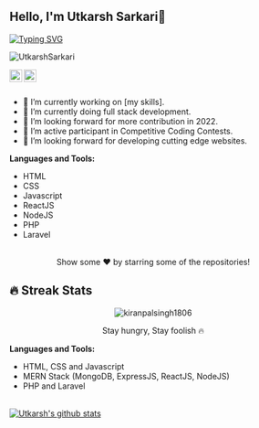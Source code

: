 ## Hello, I'm Utkarsh Sarkari👋

[![Typing SVG](https://readme-typing-svg.herokuapp.com?size=25&color=1A9AF7&lines=I'm+Full+Stack+Web+Developer;And+Everyone+Call+Me+Sarkari)](https://git.io/typing-svg)

<p align="left"> <img src="https://komarev.com/ghpvc/?username=UtkarshSarkari&label=Views&color=blue&style=plastic" alt="UtkarshSarkari"/> </p>

<a href="https://www.linkedin.com/in/utkarshsarkari">
  <img align="left" alt="Utkarsh's Linkdein" width="22px" src="https://cdn.jsdelivr.net/npm/simple-icons@v3/icons/linkedin.svg" />
</a>
<a href="https://github.com/UtkarshSarkari">
  <img align="left" alt="Utkarsh's Github" width="22px" src="https://cdn.jsdelivr.net/npm/simple-icons@v3/icons/github.svg" />
</a>

<br/>
<br/> 


- 🔭 I’m currently working on [my skills].
- 🌱 I’m currently doing full stack development.
- 🤔 I’m looking forward for more contribution in 2022.
- 🌱 I’m active participant in Competitive Coding Contests.
- 🤔 I’m looking forward for developing cutting edge websites.


**Languages and Tools:**  
- HTML
- CSS
- Javascript
- ReactJS
- NodeJS
- PHP
- Laravel

<br/>

<div align="center">
Show some ❤️ by starring some of the repositories!
</div>

## 🔥 Streak Stats

<p align="center">
	<img align="center" src="https://github-readme-streak-stats.herokuapp.com?user=kiranpalsingh1806&theme=tokyonight_duo&hide_border=true" alt="kiranpalsingh1806" />
  <p align="center"> Stay hungry, Stay foolish 🔥 </p>
</p>


**Languages and Tools:**  
- HTML, CSS and Javascript
- MERN Stack (MongoDB, ExpressJS, ReactJS, NodeJS)
- PHP and Laravel

<br/>
<a href="https://github.com/utkarshsarkari">
 <img align="center" src="https://github-readme-stats.vercel.app/api?username=utkarshsarkari&show_icons=true&theme=light&line_height=27" alt="Utkarsh's github stats"/>
</a>
